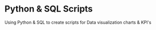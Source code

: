 # Python & SQL Scripts
Using Python &amp; SQL to create scripts for Data visualization charts &amp; KPI's
